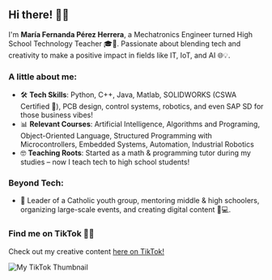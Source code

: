 ## Hi there! 👋✨  

I'm **María Fernanda Pérez Herrera**, a Mechatronics Engineer turned High School Technology Teacher 🎓🚀. Passionate about blending tech and creativity to make a positive impact in fields like IT, IoT, and AI 🌐💡.  

### A little about me:  
- 🛠️ **Tech Skills**: Python, C++, Java, Matlab, SOLIDWORKS (CSWA Certified 🏅), PCB design, control systems, robotics, and even SAP SD for those business vibes!  
- 📊 **Relevant Courses**: Artificial Intelligence, Algorithms and Programing, Object-Oriented Language, Structured Programming with Microcontrollers, Embedded Systems, Automation, Industrial Robotics
- 🤓 **Teaching Roots**: Started as a math & programming tutor during my studies – now I teach tech to high school students!  

### Beyond Tech:  
- 🌱 Leader of a Catholic youth group, mentoring middle & high schoolers, organizing large-scale events, and creating digital content 🎨💻.  

### Find me on TikTok 🎥✨  
Check out my creative content [here on TikTok!](https://www.tiktok.com/@moferperez?is_from_webapp=1&sender_device=pc)  

![My TikTok Thumbnail](https://i.ibb.co/xY00T6W/03.jpg)  

